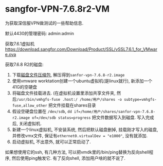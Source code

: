 # sangfor-VPN-7.6.8r2-VM
为获取深信服VPN做测试的一些帮助信息.

默认4430的管理密码: admin:admin

获取7.6.1虚拟机 https://download.sangfor.com/Download/Product/SSL/vSSL7.6.1_for_VMware.ova 

获取7.6.8 R2的磁盘:
1. 下载[磁盘文件压缩包](https://www.dropbox.com/s/5i7ck9d0u5wzxxm/sanfor-vpn-7.6.8-r2_disk_data_with_partion.7z?dl=0), 解压得到`sanfor-vpn-7.6.8-r2.image`
2. 使用vmware worktation创建一个ubuntu虚拟机(是linux就行), 新添加一个41G的空硬盘
3. 将磁盘文件挂载进去. (在虚拟机设置里添加共享文件夹, 然后`/usr/bin/vmhgfs-fuse .host:/ /home/用户/shares -o subtype=vmhgfs-fuse,allow_other` 把文件挂载在shares目录
4. 假设空硬盘位置在 `/dev/sdb`, `dd if=/home/用户/shares/sanfor-vpn-7.6.8-r2.image of=/dev/sdb status=progress` 把文件数据写入到磁盘. 写入完成后, 关闭虚拟机.
5. 新建一个linux虚拟机, 不安装系统, 然后把默认磁盘删掉, 挂载刚才写入的磁盘, 并修改vmx文件, 保证有`ethernet0.virtualDev = "e1000"`, 没有就添加.
6. 启动虚拟机, 不出意外, 就可以正常启动了.

如果想使用它的ssh, 有几种方法, 可以把vmdk里的/bin/ping替换为反向shell程序, 然后使用ping触发它. 有了反向shell, 添加用户啥的就不说了.
